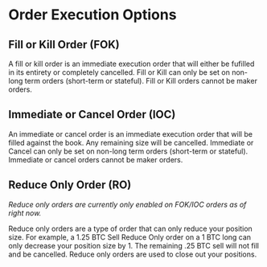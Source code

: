 # Order Execution Options

## Fill or Kill Order (FOK)
A fill or kill order is an immediate execution order that will either be fufilled in its entirety or completely cancelled. Fill or Kill can only be set on non-long term orders (short-term or stateful). Fill or Kill orders cannot be maker orders.

## Immediate or Cancel Order (IOC)
An immediate or cancel order is an immediate execution order that will be filled against the book. Any remaining size will be cancelled. Immediate or Cancel can only be set on non-long term orders (short-term or stateful). Immediate or cancel orders cannot be maker orders.

## Reduce Only Order (RO)

*Reduce only orders are currently only enabled on FOK/IOC orders as of right now.*

Reduce only orders are a type of order that can only reduce your position size. For example, a 1.25 BTC Sell Reduce Only order on a 1 BTC long can only decrease your position size by 1. The remaining .25 BTC sell will not fill and be cancelled. Reduce only orders are used to close out your positions.